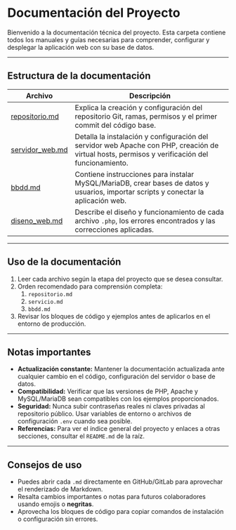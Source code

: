 # Documentación del Proyecto

Bienvenido a la documentación técnica del proyecto. Esta carpeta contiene todos los manuales y guías necesarias para comprender, configurar y desplegar la aplicación web con su base de datos.

---

## Estructura de la documentación

| Archivo | Descripción |
|---------|-------------|
| [repositorio.md](repositorio.md) | Explica la creación y configuración del repositorio Git, ramas, permisos y el primer commit del código base. |
| [servidor_web.md](servicio_web.md) | Detalla la instalación y configuración del servidor web Apache con PHP, creación de virtual hosts, permisos y verificación del funcionamiento. |
| [bbdd.md](bbdd.md) | Contiene instrucciones para instalar MySQL/MariaDB, crear bases de datos y usuarios, importar scripts y conectar la aplicación web. |
| [diseno_web.md](diseno_web.md) | Describe el diseño y funcionamiento de cada archivo `.php`, los errores encontrados y las correcciones aplicadas. |

---

## Uso de la documentación

1. Leer cada archivo según la etapa del proyecto que se desea consultar.
2. Orden recomendado para comprensión completa:
   1. `repositorio.md`  
   2. `servicio.md`  
   3. `bbdd.md`
3. Revisar los bloques de código y ejemplos antes de aplicarlos en el entorno de producción.

---

## Notas importantes

- **Actualización constante:** Mantener la documentación actualizada ante cualquier cambio en el código, configuración del servidor o base de datos.  
- **Compatibilidad:** Verificar que las versiones de PHP, Apache y MySQL/MariaDB sean compatibles con los ejemplos proporcionados.  
- **Seguridad:** Nunca subir contraseñas reales ni claves privadas al repositorio público. Usar variables de entorno o archivos de configuración `.env` cuando sea posible.  
- **Referencias:** Para ver el índice general del proyecto y enlaces a otras secciones, consultar el `README.md` de la raíz.

---

## Consejos de uso

- Puedes abrir cada `.md` directamente en GitHub/GitLab para aprovechar el renderizado de Markdown.  
- Resalta cambios importantes o notas para futuros colaboradores usando emojis o **negritas**.  
- Aprovecha los bloques de código para copiar comandos de instalación o configuración sin errores.  

